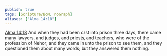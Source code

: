 ```yaml
---
publish: true
tags: [Scripture/BoM, noGraph]
aliases: ["Alma 14:18"]
---
```

[Alma 14:18](https://churchofjesuschrist.org/study/scriptures/bofm/alma/14?lang=eng&id=p18#p18) And when they had been cast into prison three days, there came many lawyers, and judges, and priests, and teachers, who were of the profession of Nehor; and they came in unto the prison to see them, and they questioned them about many words; but they answered them nothing.
